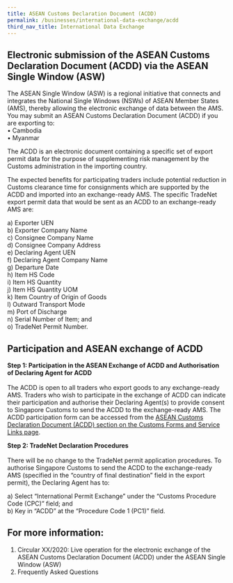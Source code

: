 ```yaml
---
title: ASEAN Customs Declaration Document (ACDD)
permalink: /businesses/international-data-exchange/acdd
third_nav_title: International Data Exchange
---
```

## Electronic submission of the ASEAN Customs Declaration Document (ACDD) via the ASEAN Single Window (ASW)

The ASEAN Single Window (ASW) is a regional initiative that connects and integrates the National Single Windows (NSWs) of ASEAN Member States (AMS), thereby allowing the electronic exchange of data between the AMS. You may submit an ASEAN Customs Declaration Document (ACDD) if you are exporting to: <br>
    •	Cambodia<br>
    •	Myanmar

The ACDD is an electronic document containing a specific set of export permit data for the purpose of supplementing risk management by the Customs administration in the importing country.

The expected benefits for participating traders include potential reduction in Customs clearance time for consignments which are supported by the ACDD and imported into an exchange-ready AMS. The specific TradeNet export permit data that would be sent as an ACDD to an exchange-ready AMS are:<br>

  a)	Exporter UEN<br>
  b)	Exporter Company Name<br>
  c)	Consignee Company Name<br>
  d)	Consignee Company Address<br>
  e)	Declaring Agent UEN<br>
  f)	Declaring Agent Company Name<br>
  g)	Departure Date<br>
  h)	Item HS Code<br>
  i)	Item HS Quantity<br>
  j)	Item HS Quantity UOM<br>
  k)	Item Country of Origin of Goods<br>
  l)	Outward Transport Mode<br>
  m)	Port of Discharge<br>
  n)	Serial Number of Item; and<br>
  o)	TradeNet Permit Number.<br>

## Participation and ASEAN exchange of ACDD

**Step 1: Participation in the ASEAN Exchange of ACDD and Authorisation of Declaring Agent for ACDD**<br><br>
The ACDD is open to all traders who export goods to any exchange-ready AMS. Traders who wish to participate in the exchange of ACDD can indicate their participation and authorise their Declaring Agent(s) to provide consent to Singapore Customs to send the ACDD to the exchange-ready AMS. The ACDD participation form can be accessed from the [ASEAN Customs Declaration Document (ACDD) section on the Customs Forms and Service Links page](https://www.customs.gov.sg/eservices/customs-forms-and-service-links).

**Step 2: TradeNet Declaration Procedures**<br><br> 
There will be no change to the TradeNet permit application procedures. To authorise Singapore Customs to send the ACDD to the exchange-ready AMS (specified in the “country of final destination” field in the export permit), the Declaring Agent has to:<br>

  a)	Select “International Permit Exchange” under the “Customs Procedure Code (CPC)” field; and<br>
  b)	Key in “ACDD” at the “Procedure Code 1 (PC1)” field.

## For more information:
1.	Circular XX/2020: Live operation for the electronic exchange of the ASEAN Customs Declaration Document (ACDD) under the ASEAN Single Window (ASW)
2.	Frequently Asked Questions
